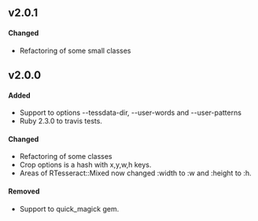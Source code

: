 ## v2.0.1

#### Changed

* Refactoring of some small classes

## v2.0.0

#### Added

* Support to options --tessdata-dir, --user-words and --user-patterns
* Ruby 2.3.0 to travis tests.

#### Changed

* Refactoring of some classes
* Crop options is a hash with x,y,w,h keys.
* Areas of RTesseract::Mixed now changed :width to :w and :height to :h.

#### Removed

* Support to quick_magick gem.
